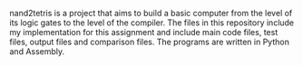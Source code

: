nand2tetris is a project that aims to build a basic computer from the level of its logic gates to the level of the compiler.
The files in this repository include my implementation for this assignment and include main code files, test files, output files and comparison files.
The programs are written in Python and Assembly.
